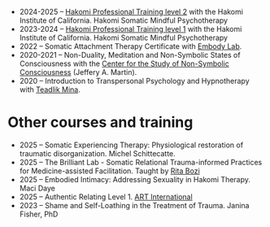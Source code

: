- 2024-2025 – [Hakomi Professional Training level 2](https://embodywise.com/hakomi-trainings/pro-skills-level-2/) with the Hakomi Institute of California. Hakomi Somatic Mindful Psychotherapy
- 2023-2024 – [Hakomi Professional Training level 1](https://embodywise.com/hakomi-trainings/pro-skills-level-1/) with the Hakomi Institute of California. Hakomi Somatic Mindful Psychotherapy
- 2022 – Somatic Attachment Therapy Certificate with [Embody Lab](https://www.theembodylab.com/).
- 2020-2021 – Non-Duality, Meditation and Non-Symbolic States of Consciousness with the [Center for the Study of  Non-Symbolic Consciousness](https://www.nonsymbolic.org/) (Jeffery A. Martin).
- 2020 – Introduction to Transpersonal Psychology and Hypnotherapy with [Teadlik Mina](https://teadlikmina.ee/en/).

# Other courses and training
- 2025 – Somatic Experiencing Therapy: Physiological restoration of traumatic disorganization. Michel Schittecatte.
- 2025 – The Brilliant Lab - Somatic Relational Trauma-informed Practices for Medicine-assisted Facilitation. Taught by [Rita Bozi](https://linktr.ee/ritabozi)
- 2025 – Embodied Intimacy: Addressing Sexuality in Hakomi Therapy. Maci Daye
- 2025 – Authentic Relating Level 1. [ART International](https://authenticrelating.co/)
- 2023 – Shame and Self-Loathing in the Treatment of Trauma. Janina Fisher, PhD
